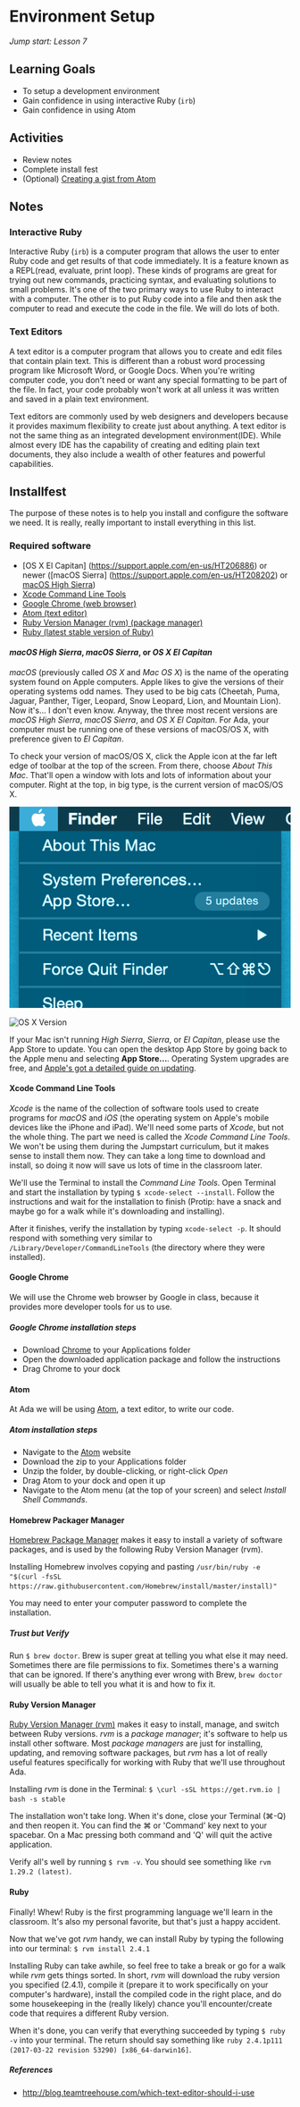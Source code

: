 # Environment Setup
_Jump start: Lesson 7_

## Learning Goals
* To setup a development environment
* Gain confidence in using interactive Ruby (`irb`)
* Gain confidence in using Atom

## Activities
* Review notes
* Complete install fest
* (Optional) [Creating a gist from Atom](gist-from-atom.md)

## Notes

### Interactive Ruby
Interactive Ruby (`irb`) is a computer program that allows the user to enter Ruby code and get results of that code immediately. It is a feature known as a REPL(read, evaluate, print loop). These kinds of programs are great for trying out new commands, practicing syntax, and evaluating solutions to small problems. It's one of the two primary ways to use Ruby to interact with a computer. The other is to put Ruby code into a file and then ask the computer to read and execute the code in the file. We will do lots of both.

### Text Editors
A text editor is a computer program that allows you to create and edit files that contain plain text. This is different than a robust word processing program like Microsoft Word, or Google Docs. When you're writing computer code, you don't need or want any special formatting to be part of the file. In fact, your code probably won't work at all unless it was written and saved in a plain text environment.

Text editors are commonly used by web designers and developers because it provides maximum flexibility to create just about anything. A text editor is not the same thing as an integrated development environment(IDE). While almost every IDE has the capability of creating and editing plain text documents, they also include a wealth of other features and powerful capabilities.

## Installfest
The purpose of these notes is to help you install and configure the software we need. It is really, really important to install everything in this list.

### Required software

* [OS X El Capitan] (https://support.apple.com/en-us/HT206886) or newer ([macOS Sierra] (https://support.apple.com/en-us/HT208202) or [macOS High Sierra](https://www.apple.com/macos/high-sierra/))
* [Xcode Command Line Tools](#xcode-command-line-tools)
* [Google Chrome (web browser)](https://www.google.com/chrome/browser/desktop/index.html)
* [Atom (text editor)](https://atom.io/)
* [Ruby Version Manager (rvm) (package manager)](https://rvm.io/)
* [Ruby (latest stable version of Ruby)](https://www.ruby-lang.org/en/)

#### _macOS High Sierra_, _macOS Sierra_, or _OS X El Capitan_
_macOS_ (previously called _OS X_ and _Mac OS X_) is the name of the operating system found on Apple computers. Apple likes to give the versions of their operating systems odd names. They used to be big cats (Cheetah, Puma, Jaguar, Panther, Tiger, Leopard, Snow Leopard, Lion, and Mountain Lion). Now it's... I don't even know. Anyway, the three most recent versions are _macOS High Sierra_, _macOS Sierra_, and _OS X El Capitan_. For Ada, your computer must be running one of these versions of macOS/OS X, with preference given to _El Capitan_.

To check your version of macOS/OS X, click the Apple icon at the far left edge of toolbar at the top of the screen. From there, choose _About This Mac_. That'll open a window with lots and lots of information about your computer. Right at the top, in big type, is the current version of macOS/OS X.

![About This Mac](./images/about-this-mac.png)

![OS X Version](https://support.apple.com/library/content/dam/edam/applecare/images/en_US/macos/macos-sierra-about-this-mac-overview-build.jpg)

If your Mac isn't running _High Sierra_, _Sierra_, or _El Capitan_, please use the App Store to update. You can open the desktop App Store by going back to the Apple menu and selecting __App Store...__. Operating System upgrades are free, and [Apple's got a detailed guide on updating](http://www.apple.com/osx/how-to-upgrade/).

#### Xcode Command Line Tools
_Xcode_ is the name of the collection of software tools used to create programs for _macOS_ and _iOS_ (the operating system on Apple's mobile devices like the iPhone and iPad). We'll need some parts of _Xcode_, but not the whole thing. The part we need is called the _Xcode Command Line Tools_. We won't be using them during the Jumpstart curriculum, but it makes sense to install them now. They can take a long time to download and install, so doing it now will save us lots of time in the classroom later.

We'll use the Terminal to install the _Command Line Tools_. Open Terminal and start the installation by typing `$ xcode-select --install`. Follow the instructions and wait for the installation to finish (Protip: have a snack and maybe go for a walk while it's downloading and installing).

After it finishes, verify the installation by typing `xcode-select -p`. It should respond with something very similar to `/Library/Developer/CommandLineTools` (the directory where they were installed).

#### Google Chrome
We will use the Chrome web browser by Google in class, because it provides more developer tools for us to use.

##### Google Chrome installation steps
* Download [Chrome](https://www.google.com/chrome/browser/desktop/index.html) to your Applications folder
* Open the downloaded application package and follow the instructions
* Drag Chrome to your dock

#### Atom
At Ada we will be using [Atom](https://atom.io/), a text editor, to write our code.

##### Atom installation steps
* Navigate to the [Atom](https://atom.io/) website
* Download the zip to your Applications folder
* Unzip the folder, by double-clicking, or right-click _Open_
* Drag Atom to your dock and open it up
* Navigate to the Atom menu (at the top of your screen) and select _Install Shell Commands_.

#### Homebrew Packager Manager

[Homebrew Package Manager](http://brew.sh) makes it easy to install a variety of software packages, and is used by the following Ruby Version Manager (rvm).  

Installing Homebrew involves copying and pasting `/usr/bin/ruby -e "$(curl -fsSL https://raw.githubusercontent.com/Homebrew/install/master/install)"`

You may need to enter your computer password to complete the installation.

##### Trust but Verify
Run `$ brew doctor`. Brew is super great at telling you what else it may need. Sometimes there are file permissions to fix. Sometimes there's a warning that can be ignored. If there's anything ever wrong with Brew, `brew doctor` will usually be able to tell you what it is and how to fix it.


#### Ruby Version Manager
[Ruby Version Manager (rvm)](https://rvm.io/) makes it easy to install, manage, and switch between Ruby versions. _rvm_ is a _package manager_; it's software to help us install other software. Most _package managers_ are just for installing, updating, and removing software packages, but _rvm_ has a lot of really useful features specifically for working with Ruby that we'll use throughout Ada.

Installing _rvm_ is done in the Terminal: `$ \curl -sSL https://get.rvm.io | bash -s stable`

The installation won't take long. When it's done, close your Terminal (⌘-Q) and then reopen it. You can find the ⌘ or 'Command' key next to your spacebar.    On a Mac pressing both command and 'Q' will quit the active application.

Verify all's well by running `$ rvm -v`. You should see something like `rvm 1.29.2 (latest)`.

#### Ruby
Finally! Whew! Ruby is the first programming language we'll learn in the classroom. It's also my personal favorite, but that's just a happy accident.

Now that we've got _rvm_ handy, we can install Ruby by typing the following into our terminal: `$ rvm install 2.4.1`

<!-- ![Installing Ruby with rvm](../images/ruby-install.png) -->

Installing Ruby can take awhile, so feel free to take a break or go for a walk while _rvm_ gets things sorted. In short, _rvm_ will download the ruby version you specified (2.4.1), compile it (prepare it to work specifically on your computer's hardware), install the compiled code in the right place, and do some housekeeping in the (really likely) chance you'll encounter/create code that requires a different Ruby version.

When it's done, you can verify that everything succeeded by typing `$ ruby -v` into your terminal. The return should say something like `ruby 2.4.1p111 (2017-03-22 revision 53290) [x86_64-darwin16]`.

##### References
* http://blog.teamtreehouse.com/which-text-editor-should-i-use
